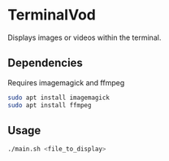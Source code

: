 # TerminalVod

Displays images or videos within the terminal.  

## Dependencies
Requires imagemagick and ffmpeg
```sh
sudo apt install imagemagick
sudo apt install ffmpeg
```

## Usage
```sh
./main.sh <file_to_display>
```